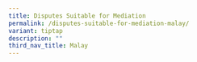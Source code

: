 ```yaml
---
title: Disputes Suitable for Mediation
permalink: /disputes-suitable-for-mediation-malay/
variant: tiptap
description: ""
third_nav_title: Malay
---
```

